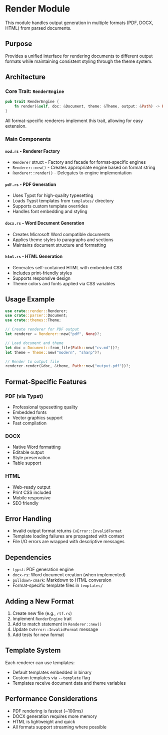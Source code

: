 # Render Module

This module handles output generation in multiple formats (PDF, DOCX, HTML) from parsed documents.

## Purpose

Provides a unified interface for rendering documents to different output formats while maintaining consistent styling through the theme system.

## Architecture

### Core Trait: `RenderEngine`
```rust
pub trait RenderEngine {
    fn render(&self, doc: &Document, theme: &Theme, output: &Path) -> Result<()>;
}
```

All format-specific renderers implement this trait, allowing for easy extension.

### Main Components

#### `mod.rs` - Renderer Factory
- `Renderer` struct - Factory and facade for format-specific engines
- `Renderer::new()` - Creates appropriate engine based on format string
- `Renderer::render()` - Delegates to engine implementation

#### `pdf.rs` - PDF Generation
- Uses Typst for high-quality typesetting
- Loads Typst templates from `templates/` directory
- Supports custom template overrides
- Handles font embedding and styling

#### `docx.rs` - Word Document Generation
- Creates Microsoft Word compatible documents
- Applies theme styles to paragraphs and sections
- Maintains document structure and formatting

#### `html.rs` - HTML Generation
- Generates self-contained HTML with embedded CSS
- Includes print-friendly styles
- Supports responsive design
- Theme colors and fonts applied via CSS variables

## Usage Example

```rust
use crate::render::Renderer;
use crate::parser::Document;
use crate::themes::Theme;

// Create renderer for PDF output
let renderer = Renderer::new("pdf", None)?;

// Load document and theme
let doc = Document::from_file(Path::new("cv.md"))?;
let theme = Theme::new("modern", "sharp")?;

// Render to output file
renderer.render(&doc, &theme, Path::new("output.pdf"))?;
```

## Format-Specific Features

### PDF (via Typst)
- Professional typesetting quality
- Embedded fonts
- Vector graphics support
- Fast compilation

### DOCX
- Native Word formatting
- Editable output
- Style preservation
- Table support

### HTML
- Web-ready output
- Print CSS included
- Mobile responsive
- SEO friendly

## Error Handling

- Invalid output format returns `CvError::InvalidFormat`
- Template loading failures are propagated with context
- File I/O errors are wrapped with descriptive messages

## Dependencies

- `typst`: PDF generation engine
- `docx-rs`: Word document creation (when implemented)
- `pulldown-cmark`: Markdown to HTML conversion
- Format-specific template files in `templates/`

## Adding a New Format

1. Create new file (e.g., `rtf.rs`)
2. Implement `RenderEngine` trait
3. Add to match statement in `Renderer::new()`
4. Update `CvError::InvalidFormat` message
5. Add tests for new format

## Template System

Each renderer can use templates:
- Default templates embedded in binary
- Custom templates via `--template` flag
- Templates receive document data and theme variables

## Performance Considerations

- PDF rendering is fastest (~100ms)
- DOCX generation requires more memory
- HTML is lightweight and quick
- All formats support streaming where possible
